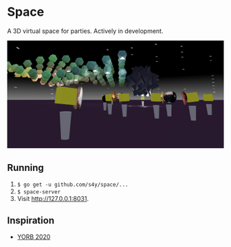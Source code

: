 # Space

A 3D virtual space for parties. Actively in development.

![](docs/example.jpg)

## Running

1. `$ go get -u github.com/s4y/space/...`
2. `$ space-server`
3. Visit http://127.0.0.1:8031.

## Inspiration

- [YORB 2020](https://yorb.itp.io/)


